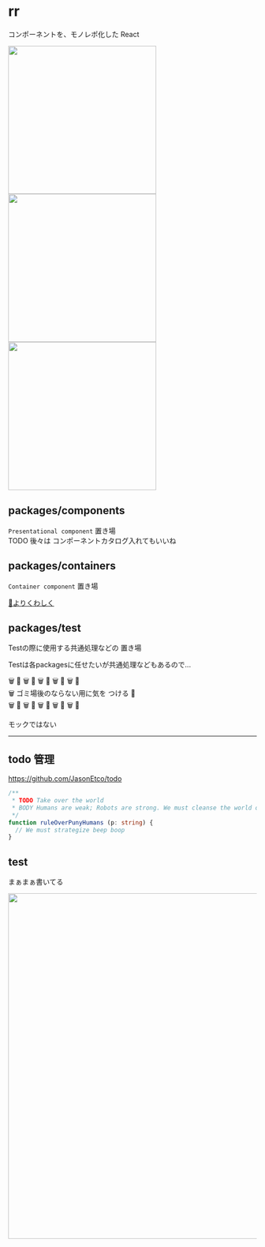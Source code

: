 # rr

コンポーネントを、モノレポ化した React

<div><img src="https://user-images.githubusercontent.com/16768208/71545483-d1517600-29ce-11ea-878a-1932b8e427b3.jpg" width=300></div>
<div><img src="https://user-images.githubusercontent.com/16768208/71545491-f219cb80-29ce-11ea-989a-9b2959913152.png" width=300></div>
<div><img src="https://user-images.githubusercontent.com/16768208/71545449-73bd2980-29ce-11ea-8499-ec2a77c64851.jpg" width=300></div>

## packages/components

`Presentational component` 置き場  
TODO 後々は コンポーネントカタログ入れてもいいね

## packages/containers

`Container component` 置き場

[👀よりくわしく](https://github.com/try-react/rr/tree/master/packages/containers/lib/_ctx-redux)	

## packages/test

Testの際に使用する共通処理などの 置き場  

Testは各packagesに任せたいが共通処理などもあるので...  

 🗑 🚮 🗑 🚮 🗑 🚮 🗑 🚮 🗑 🚮   
🗑 ゴミ場後のならない用に気を つける 🚮  
 🗑 🚮 🗑 🚮 🗑 🚮 🗑 🚮 🗑 🚮

モックではない

---

## todo 管理  
https://github.com/JasonEtco/todo
```ts
/**
 * TODO Take over the world
 * BODY Humans are weak; Robots are strong. We must cleanse the world of the virus that is humanity.
 */
function ruleOverPunyHumans (p: string) {
  // We must strategize beep boop
}
```

## test

まぁまぁ書いてる

<div><img src="https://user-images.githubusercontent.com/16768208/71557147-82b2e300-2a85-11ea-8cc6-0085cde7bbed.png" width=700></div>

